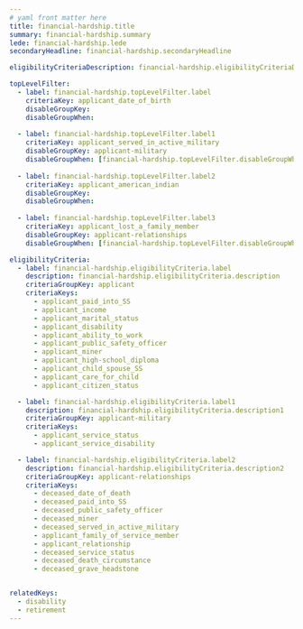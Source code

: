 ```yaml
---
# yaml front matter here
title: financial-hardship.title
summary: financial-hardship.summary
lede: financial-hardship.lede
secondaryHeadline: financial-hardship.secondaryHeadline

eligibilityCriteriaDescription: financial-hardship.eligibilityCriteriaDescription

topLevelFilter:
  - label: financial-hardship.topLevelFilter.label
    criteriaKey: applicant_date_of_birth
    disableGroupKey:
    disableGroupWhen:
    
  - label: financial-hardship.topLevelFilter.label1
    criteriaKey: applicant_served_in_active_military
    disableGroupKey: applicant-military
    disableGroupWhen: [financial-hardship.topLevelFilter.disableGroupWhen]
    
  - label: financial-hardship.topLevelFilter.label2
    criteriaKey: applicant_american_indian
    disableGroupKey: 
    disableGroupWhen: 
        
  - label: financial-hardship.topLevelFilter.label3
    criteriaKey: applicant_lost_a_family_member
    disableGroupKey: applicant-relationships
    disableGroupWhen: [financial-hardship.topLevelFilter.disableGroupWhen1]

eligibilityCriteria:
  - label: financial-hardship.eligibilityCriteria.label
    description: financial-hardship.eligibilityCriteria.description
    criteriaGroupKey: applicant
    criteriaKeys:
      - applicant_paid_into_SS
      - applicant_income
      - applicant_marital_status
      - applicant_disability
      - applicant_ability_to_work
      - applicant_public_safety_officer
      - applicant_miner
      - applicant_high-school_diploma
      - applicant_child_spouse_SS
      - applicant_care_for_child
      - applicant_citizen_status

  - label: financial-hardship.eligibilityCriteria.label1
    description: financial-hardship.eligibilityCriteria.description1
    criteriaGroupKey: applicant-military
    criteriaKeys:
      - applicant_service_status
      - applicant_service_disability

  - label: financial-hardship.eligibilityCriteria.label2
    description: financial-hardship.eligibilityCriteria.description2
    criteriaGroupKey: applicant-relationships
    criteriaKeys:
      - deceased_date_of_death
      - deceased_paid_into_SS
      - deceased_public_safety_officer
      - deceased_miner
      - deceased_served_in_active_military
      - applicant_family_of_service_member
      - applicant_relationship
      - deceased_service_status
      - deceased_death_circumstance
      - deceased_grave_headstone


relatedKeys:
  - disability
  - retirement
---
```

